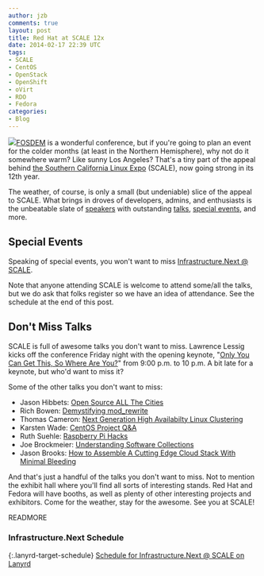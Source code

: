 ```yaml
---
author: jzb
comments: true
layout: post
title: Red Hat at SCALE 12x
date: 2014-02-17 22:39 UTC
tags:
- SCALE
- CentOS
- OpenStack
- OpenShift
- oVirt
- RDO
- Fedora
categories:
- Blog
---
```

[![](blog/scale12x.png)](https://www.socallinuxexpo.org/scale12x)[FOSDEM](http://fosdem.org/) is a wonderful conference, but if you're going to plan an event for the colder months (at least in the Northern Hemisphere), why not do it somewhere warm? Like sunny Los Angeles? That's a tiny part of the appeal behind [the Southern California Linux Expo](https://www.socallinuxexpo.org/scale12x) (SCALE), now going strong in its 12th year. 

The weather, of course, is only a small (but undeniable) slice of the appeal to SCALE. What brings in droves of developers, admins, and enthusiasts is the unbeatable slate of [speakers](https://www.socallinuxexpo.org/scale12x/speakers) with outstanding [talks](https://www.socallinuxexpo.org/scale12x/schedule), [special events](https://www.socallinuxexpo.org/scale12x/events), and more. 

## Special Events

Speaking of special events, you won't want to miss [Infrastructure.Next @ SCALE](http://lanyrd.com/2014/infra-at-scale/). 

Note that anyone attending SCALE is welcome to attend some/all the talks, but we do ask that folks register so we have an idea of attendance. See the schedule at the end of this post.

## Don't Miss Talks

SCALE is full of awesome talks you don't want to miss. Lawrence Lessig kicks off the conference Friday night with the opening keynote, "[Only You Can Get This, So Where Are You?](https://www.socallinuxexpo.org/scale12x/presentations/opening-keynote-only-you-can-get-so-where-are-you)" from 9:00 p.m. to 10 p.m. A bit late for a keynote, but who'd want to miss it?

Some of the other talks you don't want to miss:

- Jason Hibbets: [Open Source ALL The Cities](https://www.socallinuxexpo.org/scale12x/presentations/open-source-all-cities)
- Rich Bowen: [Demystifying mod_rewrite](https://www.socallinuxexpo.org/scale12x/presentations/demystifying-modrewrite)
- Thomas Cameron: [Next Generation High Availabilty Linux Clustering](https://www.socallinuxexpo.org/scale12x/presentations/next-generation-high-availabilty-linux-clustering)
- Karsten Wade: [CentOS Project Q&A](https://www.socallinuxexpo.org/scale12x/presentations/centos-project-qa-forum)
- Ruth Suehle: [Raspberry Pi Hacks](https://www.socallinuxexpo.org/scale12x/presentations/raspberry-pi-hacks)
- Joe Brockmeier: [Understanding Software Collections](https://www.socallinuxexpo.org/scale12x/presentations/understanding-software-collections)
- Jason Brooks: [How to Assemble A Cutting Edge Cloud Stack With Minimal Bleeding](https://www.socallinuxexpo.org/scale12x/presentations/how-assemble-cutting-edge-cloud-stack-minimal-bleeding)

And that's just a handful of the talks you don't want to miss. Not to mention the exhibit hall where you'll find all sorts of interesting stands. Red Hat and Fedora will have booths, as well as plenty of other interesting projects and exhibitors. Come for the weather, stay for the awesome. See you at SCALE!

READMORE

### Infrastructure.Next Schedule

{:.lanyrd-target-schedule}
<a href="http://lanyrd.com/2014/infra-at-scale/schedule/" class="lanyrd-schedule" data-lanyrd-speakers data-lanyrd-speakerlabels>Schedule for Infrastructure.Next @ SCALE on Lanyrd</a>

<script src="http://cdn.lanyrd.net/badges/embed-v1.min.js"></script>
